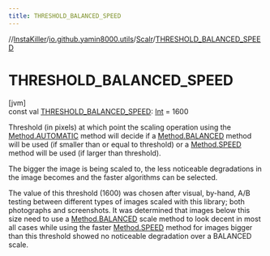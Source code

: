 ```yaml
---
title: THRESHOLD_BALANCED_SPEED
---
```

//[InstaKiller](../../../index.html)/[io.github.yamin8000.utils](../index.html)/[Scalr](index.html)/[THRESHOLD_BALANCED_SPEED](-t-h-r-e-s-h-o-l-d_-b-a-l-a-n-c-e-d_-s-p-e-e-d.html)



# THRESHOLD_BALANCED_SPEED



[jvm]\
const val [THRESHOLD_BALANCED_SPEED](-t-h-r-e-s-h-o-l-d_-b-a-l-a-n-c-e-d_-s-p-e-e-d.html): [Int](https://kotlinlang.org/api/latest/jvm/stdlib/kotlin/-int/index.html) = 1600



Threshold (in pixels) at which point the scaling operation using the [Method.AUTOMATIC](-method/-a-u-t-o-m-a-t-i-c/index.html) method will decide if a [Method.BALANCED](-method/-b-a-l-a-n-c-e-d/index.html) method will be used (if smaller than or equal to threshold) or a [Method.SPEED](-method/-s-p-e-e-d/index.html) method will be used (if larger than threshold).



The bigger the image is being scaled to, the less noticeable degradations in the image becomes and the faster algorithms can be selected.



The value of this threshold (1600) was chosen after visual, by-hand, A/B testing between different types of images scaled with this library; both photographs and screenshots. It was determined that images below this size need to use a [Method.BALANCED](-method/-b-a-l-a-n-c-e-d/index.html) scale method to look decent in most all cases while using the faster [Method.SPEED](-method/-s-p-e-e-d/index.html) method for images bigger than this threshold showed no noticeable degradation over a BALANCED scale.




